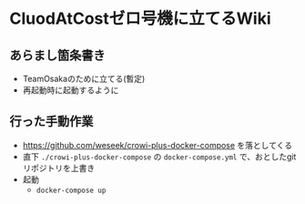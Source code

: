 # CluodAtCostゼロ号機に立てるWiki

## あらまし箇条書き

- TeamOsakaのために立てる(暫定)
- 再起動時に起動するように

## 行った手動作業

-  <https://github.com/weseek/crowi-plus-docker-compose> を落としてくる
- 直下 `./crowi-plus-docker-compose` の `docker-compose.yml` で、おとしたgitリポジトリを上書き
- 起動
  - `docker-compose up`
